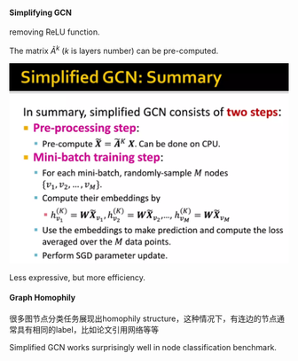 #### Simplifying GCN

removing ReLU function.

The matrix $\tilde A^k$ ($k$ is layers number) can be pre-computed.

![image-20220726184028316](..\pics\Simplified_GCN_Summary.png)

Less expressive, but more efficiency.

#### Graph Homophily

很多图节点分类任务展现出homophily structure，这种情况下，有连边的节点通常具有相同的label，比如论文引用网络等等

Simplified GCN works surprisingly well in node classification benchmark.